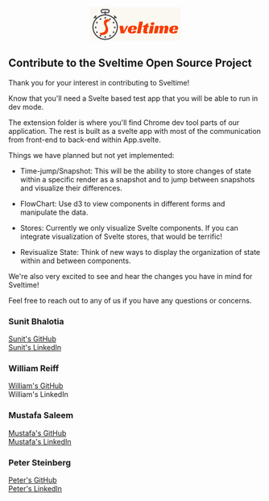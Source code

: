 <p align="center">
<img src="./src/assets/full_logo_cropped.png"/>
</p>



## Contribute to the Sveltime Open Source Project

Thank you for your interest in contributing to Sveltime!

Know that you'll need a Svelte based test app that you will be able to run in dev mode. 

The extension folder is where you'll find Chrome dev tool parts of our application. The rest is built as a svelte app with most of the communication from front-end to back-end within App.svelte. 

Things we have planned but not yet implemented: 

* Time-jump/Snapshot: This will be the ability to store changes of state within a specific render as a snapshot and to jump between snapshots and visualize their differences.

* FlowChart: Use d3 to view components in different forms and manipulate the data.

* Stores: Currently we only visualize Svelte components. If you can integrate visualization of Svelte stores, that would be terrific!

* Revisualize State: Think of new ways to display the organization of state within and between components.


We're also very excited to see and hear the changes you have in mind for Sveltime! 

Feel free to reach out to any of us if you have any questions or concerns.

### Sunit Bhalotia <br/>
<a href="https://github.com/usr193">Sunit's GitHub</a><br/>
<a href="https://www.linkedin.com/in/sunitb/">Sunit's LinkedIn</a>


### William Reiff <br/>
<a href="https://github.com/wrreiff">William's GitHub</a><br/>
<a>William's LinkedIn</a>


### Mustafa Saleem <br/>
<a href="https://github.com/Mas-150">Mustafa's GitHub</a><br/>
<a href="https://www.linkedin.com/in/mas150/">Mustafa's LinkedIn</a>


### Peter Steinberg <br/>
<a href="https://github.com/bklynpeter">Peter's GitHub</a><br/>
<a href="https://www.linkedin.com/in/bklynpeter/">Peter's LinkedIn</a>